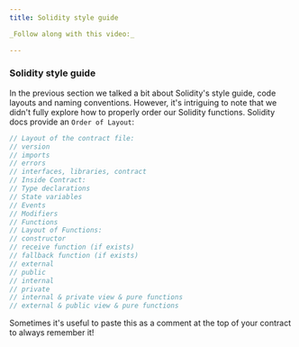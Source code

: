 ```yaml
---
title: Solidity style guide

_Follow along with this video:_

---
```


### Solidity style guide

In the previous section we talked a bit about Solidity's style guide, code layouts and naming conventions. However, it's intriguing to note that we didn't fully explore how to properly order our Solidity functions. Solidity docs provide an `Order of Layout`:

```javascript
// Layout of the contract file:
// version
// imports
// errors
// interfaces, libraries, contract
// Inside Contract:
// Type declarations
// State variables
// Events
// Modifiers
// Functions
// Layout of Functions:
// constructor
// receive function (if exists)
// fallback function (if exists)
// external
// public
// internal
// private
// internal & private view & pure functions
// external & public view & pure functions
```

Sometimes it's useful to paste this as a comment at the top of your contract to always remember it!